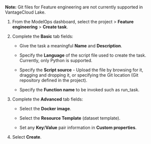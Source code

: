 **Note:** Git files for Feature engineering are not currently supported in VantageCloud Lake.

1.  From the ModelOps dashboard, select the project > **Feature engineering** > **Create task**.


1.  Complete the **Basic** tab fields:

    -   Give the task a meaningful **Name** and **Description**.


    -   Specify the **Language** of the script file used to create the task. Currently, only Python is supported.


    -   Specify the **Script source** - Upload the file by browsing for it, dragging and dropping it, or specifying the Git location (Git repository defined in the project).


    -   Specify the **Function name** to be invoked such as run_task.


1.  Complete the **Advanced** tab fields:

    -   Select the **Docker image**.


    -   Select the **Resource Template** (dataset template).


    -   Set any **Key**/**Value** pair information in **Custom properties**.


1.  Select **Create**.


